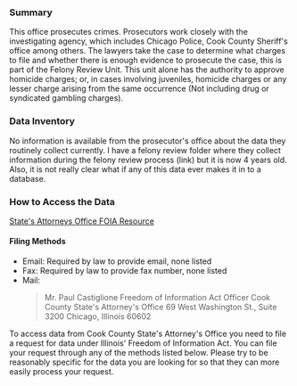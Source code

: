 ### Summary

This office prosecutes crimes. Prosecutors work closely with the investigating agency, which includes Chicago Police, Cook County Sheriff's office among others. The lawyers take the case to determine what charges to file and whether there is enough evidence to prosecute the case, this is part of the Felony Review Unit. This unit alone has the authority to approve homicide charges; or, in cases involving juveniles, homicide charges or any lesser charge arising from the same occurrence (Not including drug or syndicated gambling charges).  


### Data Inventory

No information is available from the prosecutor's office about the data they routinely collect currently. I have a felony review folder where they collect information during the felony review process (link) but it is now 4 years old. Also, it is not really clear what if any of this data ever makes it in to a database.  


### How to Access the Data
[State's Attorneys Office FOIA Resource](http://www.statesattorney.org/about_the_office.html)  


#### Filing Methods
* Email: Required by law to provide email, none listed
* Fax: Required by law to provide fax number, none listed
* Mail: 
    > Mr. Paul Castiglione 
    > Freedom of Information Act Officer
    > Cook County State's Attorney's Office
    > 69 West Washington St., Suite 3200
    > Chicago, Illinois 60602
    
To access data from Cook County State's Attorney's Office you need to file a request for data under Illinois' Freedom of Information Act.  You can file your request through any of the methods listed below.  Please try to be reasonably specific for the data you are looking for so that they can more easily process your request.   
